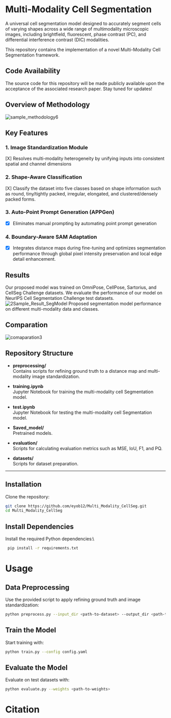 # Multi-Modality Cell Segmentation 
A universal cell segmentation model designed to accurately segment cells of varying shapes across a wide range of multimodality microscopic images, including brightfield, fluorescent, phase contrast (PC), and differential interference contrast (DIC) modalities.

This repository contains the implementation of a novel Multi-Modality Cell Segmentation framework.
## Code Availability
The source code for this repository will be made publicly available upon the acceptance of the associated research paper. Stay tuned for updates!
## Overview of Methodology
![sample_methodology6](https://github.com/user-attachments/assets/522fb8b0-d593-4705-a0c0-9abbd11ba9d0)

## Key Features
### 1. Image Standardization Module
[X] Resolves multi-modality heterogeneity by unifying inputs into consistent spatial and channel dimensions
### 2. Shape-Aware Classification
[X] Classify the dataset into five classes based on  shape information such as round, tiny/tightly
packed, irregular, elongated, and clustered/densely packed forms.
### 3. Auto-Point Prompt Generation (APPGen)
- [X] Eliminates manual prompting by automating point prompt generation
###  4. Boundary-Aware SAM Adaptation
- [X] Integrates distance maps during fine-tuning and optimizes segmentation performance through global pixel intensity preservation and local edge detail enhancement.

## Results
Our proposed model was trained on OmniPose, CellPose, Sartorius, and CellSeg Challenge datasets. We evaluate the performance of our model on NeurIPS Cell Segmentation Challenge test datasets.
![2Sample_Result_SegModel](https://github.com/user-attachments/assets/e4ae2111-4cac-47f7-bbed-107a5604d068)
Proposed segmentation model performance on different multi-modality data and classes.

## Comparation
![comaparation3](https://github.com/user-attachments/assets/ad9811bf-afe9-4729-9aa7-84b246322c82)


## Repository Structure

- **preprocessing/**  
  Contains scripts for refining ground truth to a distance map and multi-modality image standardization.

- **training.ipynb**  
  Jupyter Notebook for training the multi-modality cell Segmentation model.

- **test.ipynb**  
  Jupyter Notebook for testing the multi-modality cell Segmentation model.

- **Saved_model/**  
  Pretrained models.

- **evaluation/**  
  Scripts for calculating evaluation metrics such as MSE, IoU, F1, and PQ.

- **datasets/**  
  Scripts for dataset preparation.

---
## Installation

Clone the repository:  
```bash
git clone https://github.com/eyob12/Multi_Modality_CellSeg.git 
cd Multi_Modality_CellSeg 

```
## Install Dependencies
  
Install the required Python dependencies:\  
```bash
 pip install -r requirements.txt 


```
# Usage
## Data Preprocessing
Use the provided script to apply refining ground truth and image standardization:
```bash
python preprocess.py --input_dir <path-to-dataset> --output_dir <path-to-output>

```
## Train the Model
Start training with:
```bash
python train.py --config config.yaml
```
## Evaluate the Model
Evaluate on test datasets with:
```bash
python evaluate.py --weights <path-to-weights>
```
# Citation 
```bash
